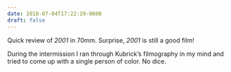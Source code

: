 ```yaml
---
date: 2018-07-04T17:22:29-0600
draft: false
---
```




Quick review of _2001_ in 70mm. Surprise, _2001_ is still a good film!

During the intermission I ran through Kubrick’s filmography in my mind and tried to come up with a single person of color. No dice.




